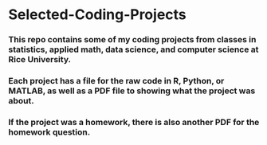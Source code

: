 # Selected-Coding-Projects
### This repo contains some of my coding projects from classes in statistics, applied math, data science, and computer science at Rice University.
### Each project has a file for the raw code in R, Python, or MATLAB, as well as a PDF file to showing what the project was about. 
### If the project was a homework, there is also another PDF for the homework question.
